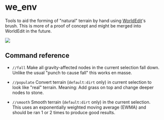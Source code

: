 we_env
======

Tools to aid the forming of "natural" terrain by hand using [WorldEdit](https://github.com/Uberi/Minetest-WorldEdit)'s brush.
This is more of a proof of concept and might be merged into WorldEdit in the future.

![](https://i.imgur.com/O7PodOm.jpg)

## Command reference

* `//fall`
Make all gravity-affected nodes in the current selection fall down.
Unlike the usual "punch to cause fall" this works en masse.

* `//populate`
Convert terrain (`default:dirt` only) in current selection to look like "real" terrain.
Meaning: Add grass on top and change deeper nodes to stone.

* `//smooth`
Smooth terrain (`default:dirt` only) in the current selection.
This uses an exponentially weighted moving average (EWMA) and should be ran 1 or 2 times to produce good results.

